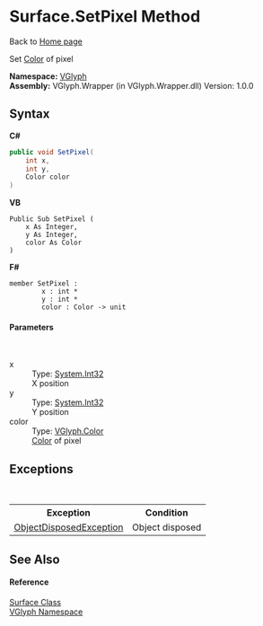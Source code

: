 # Surface.SetPixel Method 
Back to <a href="Home.md">Home page</a> 

Set <a href="T_VGlyph_Color.md">Color</a> of pixel

**Namespace:**&nbsp;<a href="N_VGlyph.md">VGlyph</a><br />**Assembly:**&nbsp;VGlyph.Wrapper (in VGlyph.Wrapper.dll) Version: 1.0.0

## Syntax

**C#**<br />
``` C#
public void SetPixel(
	int x,
	int y,
	Color color
)
```

**VB**<br />
``` VB
Public Sub SetPixel ( 
	x As Integer,
	y As Integer,
	color As Color
)
```

**F#**<br />
``` F#
member SetPixel : 
        x : int * 
        y : int * 
        color : Color -> unit 

```


#### Parameters
&nbsp;<dl><dt>x</dt><dd>Type: <a href="http://msdn2.microsoft.com/en-us/library/td2s409d" target="_blank">System.Int32</a><br />X position</dd><dt>y</dt><dd>Type: <a href="http://msdn2.microsoft.com/en-us/library/td2s409d" target="_blank">System.Int32</a><br />Y position</dd><dt>color</dt><dd>Type: <a href="T_VGlyph_Color.md">VGlyph.Color</a><br /><a href="T_VGlyph_Color.md">Color</a> of pixel</dd></dl>

## Exceptions
&nbsp;<table><tr><th>Exception</th><th>Condition</th></tr><tr><td><a href="http://msdn2.microsoft.com/en-us/library/y31w16ca" target="_blank">ObjectDisposedException</a></td><td>Object disposed</td></tr></table>

## See Also


#### Reference
<a href="T_VGlyph_Surface.md">Surface Class</a><br /><a href="N_VGlyph.md">VGlyph Namespace</a><br />